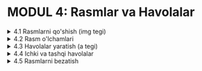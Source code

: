 # MODUL 4: Rasmlar va Havolalar

<details>
    <summary>4.1 Rasmlarni qo'shish (img tegi)</summary>

## 4.1 Rasmlarni Qo'shish (img tegi)

### IMG tegi nima?

**`<img>` tegi** web-sahifaga rasmlarni qo'shish uchun ishlatiladi. Bu tag o'zidan-o'zi yopiladigan tag, ya'ni `</img>` yopish tegi kerak emas.

### Asosiy sintaksis

```html
<img src="rasm_manzili" alt="rasm_tavsifi">
```

### Majburiy atributlar

**1. src atributi** - rasm fayli manzili

```html
<img src="rasm.jpg" alt="Mening rasmim">
```

**2. alt atributi** - rasm tavsifi (agar rasm yuklanmasa, bu matn ko'rinadi)

```html
<img src="logo.png" alt="Kompaniya logosi">
```

### Rasm manzillari

#### Bir xil papkada
```html
<img src="rasm.jpg" alt="Rasm">
```

#### Images papkasida
```html
<img src="images/rasm.jpg" alt="Rasm">
```

#### Internet manzili
```html
<img src="https://example.com/rasm.jpg" alt="Internet rasmi">
```

### Rasm formatlari

**Eng keng tarqalgan formatlar:**
- **JPEG (.jpg)** - fotosuratlar uchun
- **PNG (.png)** - shaffof rasmlar uchun  
- **GIF (.gif)** - animatsiyalar uchun

### Amaliy misol
[CodePenda ko'rish](https://codepen.io/Ilmla/pen/emJGbeE)
<img width="692" height="759" alt="image" src="https://github.com/user-attachments/assets/db07e076-7a01-4b9e-ad32-b3c2bdd22998" />


```html
<!DOCTYPE html>
<html lang="uz">
<head>
    <meta charset="UTF-8">
    <title>Rasmlar Sahifasi</title>
</head>
<body>
    <h1>Mening Rasmlarim</h1>
    
    <h2>Tabiat</h2>
    <img src="tabiat.jpg" alt="Go'zal tabiat manzarasi">
    
    <h2>Hayvonlar</h2>
    <img src="mushuk.jpg" alt="Sevimli mushuk">
    
    <h2>Shahar</h2>
    <img src="shahar.jpg" alt="Zamonaviy shahar">
</body>
</html>
```

</details>

<details>
    <summary>4.2 Rasm o'lchamlari</summary>

## 4.2 Rasm O'lchamlari

### Width va Height atributlari

Rasmning kengligini va balandligini belgilash uchun `width` va `height` ishlatamiz.

#### HTML bilan o'lcham belgilash

```html
<!-- Kenglik va balandlik -->
<img src="rasm.jpg" alt="Rasm" width="300" height="200">

<!-- Faqat kenglik (balandlik avtomatik) -->
<img src="rasm.jpg" alt="Rasm" width="400">
```

### CSS bilan o'lcham belgilash

CSS yordamida ham o'lcham berish mumkin:

```html
<style>
.kichik-rasm {
    width: 200px;
    height: 150px;
}

.katta-rasm {
    width: 500px;
    height: 400px;
}

.orta-rasm {
    width: 300px;
}
</style>

<img src="rasm1.jpg" alt="Kichik rasm" class="kichik-rasm">
<img src="rasm2.jpg" alt="Katta rasm" class="katta-rasm">
<img src="rasm3.jpg" alt="O'rta rasm" class="orta-rasm">
```

### Rasm nisbatini saqlash

Agar faqat kenglik yoki faqat balandlik bersangiz, rasm nisbati saqlanadi:

```html
<style>
.responsive-img {
    width: 400px;        /* Faqat kenglik */
    height: auto;        /* Balandlik avtomatik */
}
</style>

<img src="rasm.jpg" alt="Responsive rasm" class="responsive-img">
```

### Amaliy misol
[CodePenda ko'rish](https://codepen.io/Ilmla/pen/azdLPjK)
<img width="757" height="870" alt="Screenshot 2025-10-15 at 14 50 55" src="https://github.com/user-attachments/assets/9d037c22-e9fd-438c-87d3-691ef4a26c54" />


```html
<!DOCTYPE html>
<html lang="uz">
<head>
    <meta charset="UTF-8">
    <title>Rasm O'lchamlari</title>
    <style>
        .kichik {
            width: 150px;
            height: 100px;
        }
        
        .orta {
            width: 300px;
            height: 200px;
        }
        
        .katta {
            width: 500px;
            height: 350px;
        }
    </style>
</head>
<body>
    <h1>Turli O'lchamdagi Rasmlar</h1>
    
    <h2>Kichik rasm</h2>
    <img src="tabiat.jpg" alt="Kichik" class="kichik">
    
    <h2>O'rta rasm</h2>
    <img src="tabiat.jpg" alt="O'rta" class="orta">
    
    <h2>Katta rasm</h2>
    <img src="tabiat.jpg" alt="Katta" class="katta">
</body>
</html>
```

</details>

<details>
    <summary>4.3 Havolalar yaratish (a tegi)</summary>

## 4.3 Havolalar Yaratish (a tegi)

### A tegi nima?

**`<a>` tegi (Anchor)** boshqa sahifalarga o'tish uchun havolalar yaratadi.

### Asosiy sintaksis

```html
<a href="manzil">Havola matni</a>
```

### Href atributi

`href` - bu qayerga o'tishni ko'rsatadi.

#### Boshqa sahifaga havola
```html
<a href="about.html">Biz haqimizda</a>
<a href="contact.html">Aloqa</a>
```

#### Boshqa veb-saytga havola
```html
<a href="https://www.google.com">Google</a>
<a href="https://www.youtube.com">YouTube</a>
```

#### Email manzili
```html
<a href="mailto:info@example.com">Email yuborish</a>
```

#### Telefon raqami
```html
<a href="tel:+998901234567">Qo'ng'iroq qiling</a>
```

### Target atributi

Havola qayerda ochilishini belgilaydi:

```html
<!-- Yangi oynada ochish -->
<a href="https://google.com" target="_blank">Google (yangi oyna)</a>

<!-- Shu oynada ochish -->
<a href="page.html">Sahifa</a>
```

### Havolalarni CSS bilan bezatish

```html
<style>
a {
    color: blue;
    text-decoration: none;    /* Chiziqni olib tashlash */
}

a:hover {
    color: red;               /* Hover ranggi */
    text-decoration: underline;
}
</style>

<a href="page.html">Bu havola</a>
```

### Amaliy misol
[CodePenda ko'rish](https://codepen.io/Ilmla/pen/GgoMPWL)
<img width="551" height="559" alt="image" src="https://github.com/user-attachments/assets/e2ce6c9a-c71d-401a-83e8-054142afcc6d" />


```html
<!DOCTYPE html>
<html lang="uz">
<head>
    <meta charset="UTF-8">
    <title>Havolalar</title>
    <style>
        body {
            font-family: Arial, sans-serif;
            padding: 20px;
        }
        
        a {
            color: #007bff;
            text-decoration: none;
            font-size: 18px;
            margin: 10px 0;
            display: block;
        }
        
        a:hover {
            color: #0056b3;
            text-decoration: underline;
        }
    </style>
</head>
<body>
    <h1>Mening Havolalarim</h1>
    
    <h2>Sahifalar</h2>
    <a href="index.html">Bosh sahifa</a>
    <a href="about.html">Biz haqimizda</a>
    <a href="contact.html">Aloqa</a>
    
    <h2>Tashqi saytlar</h2>
    <a href="https://www.google.com" target="_blank">Google</a>
    <a href="https://www.youtube.com" target="_blank">YouTube</a>
    
    <h2>Aloqa</h2>
    <a href="mailto:info@example.com">Email</a>
    <a href="tel:+998901234567">Telefon</a>
</body>
</html>
```

</details>

<details>
    <summary>4.4 Ichki va tashqi havolalar</summary>

## 4.4 Ichki va Tashqi Havolalar

### Ichki havolalar (Internal Links)

Shu veb-sayt ichidagi boshqa sahifalarga o'tadigan havolalar.

#### Boshqa sahifaga o'tish
```html
<a href="about.html">Biz haqimizda</a>
<a href="contact.html">Aloqa sahifasi</a>
<a href="services.html">Xizmatlar</a>
```

#### Sahifa ichidagi qismga o'tish

Sahifaning ma'lum qismiga o'tish uchun `id` ishlatamiz:

```html
<!-- Havolalar -->
<a href="#section1">1-bo'lim</a>
<a href="#section2">2-bo'lim</a>
<a href="#section3">3-bo'lim</a>

<!-- Sahifa qismlari -->
<h2 id="section1">1-bo'lim</h2>
<p>Bu birinchi bo'lim mazmuni...</p>

<h2 id="section2">2-bo'lim</h2>
<p>Bu ikkinchi bo'lim mazmuni...</p>

<h2 id="section3">3-bo'lim</h2>
<p>Bu uchinchi bo'lim mazmuni...</p>
```

#### Yuqoriga qaytish havolasi
```html
<body id="top">
    <h1>Mening Sahifam</h1>
    
    <!-- Ko'p mazmun ... -->
    
    <!-- Sahifa oxirida -->
    <a href="#top">⬆ Yuqoriga qaytish</a>
</body>
```

### Tashqi havolalar (External Links)

Boshqa veb-saytlarga o'tadigan havolalar.

```html
<!-- Yangi oynada ochish -->
<a href="https://www.google.com" target="_blank">Google</a>
<a href="https://www.youtube.com" target="_blank">YouTube</a>
<a href="https://www.wikipedia.org" target="_blank">Wikipedia</a>
```

### Email va telefon havolalari

#### Email
```html
<!-- Oddiy email -->
<a href="mailto:info@example.com">Email yuborish</a>

<!-- Mavzu bilan -->
<a href="mailto:support@example.com?subject=Yordam">Yordam so'rash</a>
```

#### Telefon
```html
<a href="tel:+998901234567">+998 90 123 45 67</a>
<a href="tel:998712345678">Qo'ng'iroq qiling</a>
```

### Amaliy misol
[CodePenda ko'rish](https://codepen.io/Ilmla/pen/bNEoORN)
<img width="1465" height="866" alt="image" src="https://github.com/user-attachments/assets/3141685c-37ee-4cc2-954e-f7dc724b5e67" />


```html
<!DOCTYPE html>
<html lang="uz">
<head>
    <meta charset="UTF-8">
    <title>Ichki va Tashqi Havolalar</title>
    <style>
        body {
            font-family: Arial, sans-serif;
            padding: 20px;
            line-height: 1.6;
        }
        
        .nav-menu {
            background-color: #f8f9fa;
            padding: 15px;
            margin-bottom: 20px;
        }
        
        .nav-menu a {
            margin-right: 15px;
            color: #007bff;
            text-decoration: none;
        }
        
        .nav-menu a:hover {
            color: #0056b3;
            text-decoration: underline;
        }
        
        section {
            margin: 40px 0;
            padding: 20px;
            background-color: #f9f9f9;
        }
        
        .back-top {
            text-align: center;
            margin-top: 30px;
        }
        
        .back-top a {
            background-color: #007bff;
            color: white;
            padding: 10px 20px;
            text-decoration: none;
            border-radius: 5px;
        }
    </style>
</head>
<body id="top">
    <h1>Mening Sahifam</h1>
    
    <!-- Navigatsiya -->
    <div class="nav-menu">
        <a href="#intro">Kirish</a>
        <a href="#content">Mazmun</a>
        <a href="#contact">Aloqa</a>
    </div>
    
    <!-- Bo'limlar -->
    <section id="intro">
        <h2>Kirish</h2>
        <p>Bu kirish bo'limi. Bu yerda sahifa haqida qisqa ma'lumot.</p>
    </section>
    
    <section id="content">
        <h2>Asosiy Mazmun</h2>
        <p>Bu asosiy mazmun bo'limi. Bu yerda muhim ma'lumotlar.</p>
        
        <h3>Foydali havolalar:</h3>
        <a href="https://www.google.com" target="_blank">Google</a><br>
        <a href="https://www.youtube.com" target="_blank">YouTube</a>
    </section>
    
    <section id="contact">
        <h2>Aloqa</h2>
        <p>Biz bilan bog'laning:</p>
        <a href="mailto:info@example.com">Email: info@example.com</a><br>
        <a href="tel:+998901234567">Telefon: +998 90 123 45 67</a>
    </section>
    
    <!-- Yuqoriga qaytish -->
    <div class="back-top">
        <a href="#top">⬆ Yuqoriga qaytish</a>
    </div>
</body>
</html>
```

</details>

<details>
    <summary>4.5 Rasmlarni bezatish</summary>

## 4.5 Rasmlarni Bezatish

### Chegara qo'shish (Border)

Rasmga chegara qo'shish:

```html
<style>
.border-img {
    border: 3px solid blue;
}

.thick-border {
    border: 5px solid red;
}

.dashed-border {
    border: 3px dashed green;
}
</style>

<img src="rasm.jpg" alt="Chegara bilan" class="border-img">
<img src="rasm.jpg" alt="Qalin chegara" class="thick-border">
<img src="rasm.jpg" alt="Chiziqli chegara" class="dashed-border">
```

### Burchaklarni yumaloq qilish (Border-radius)

```html
<style>
.round-corners {
    border-radius: 15px;    /* Yumaloq burchaklar */
}

.circle-img {
    border-radius: 50%;     /* To'liq dumaloq */
    width: 200px;
    height: 200px;
}
</style>

<img src="rasm.jpg" alt="Yumaloq burchak" class="round-corners">
<img src="rasm.jpg" alt="Dumaloq rasm" class="circle-img">
```

### Soya qo'shish (Box-shadow)

```html
<style>
.shadow-img {
    box-shadow: 5px 5px 10px gray;
}

.big-shadow {
    box-shadow: 10px 10px 20px black;
}
</style>

<img src="rasm.jpg" alt="Soyali rasm" class="shadow-img">
<img src="rasm.jpg" alt="Katta soya" class="big-shadow">
```

### Amaliy misollar

#### Profil rasmi
```html
<style>
.profile-img {
    width: 150px;
    height: 150px;
    border-radius: 50%;
    border: 4px solid white;
    box-shadow: 0 4px 8px gray;
}
</style>

<img src="profile.jpg" alt="Profil rasmi" class="profile-img">
```

#### Rasm kartochkasi
```html
<style>
.card {
    width: 300px;
    background-color: white;
    border-radius: 10px;
    box-shadow: 0 4px 8px lightgray;
    padding: 20px;
    text-align: center;
}

.card img {
    width: 100%;
    border-radius: 10px;
}

.card h3 {
    color: #333;
    margin: 15px 0 10px 0;
}

.card p {
    color: #666;
    font-size: 14px;
}
</style>

<div class="card">
    <img src="nature.jpg" alt="Tabiat">
    <h3>Go'zal Tabiat</h3>
    <p>Bu go'zal tabiat manzarasi.</p>
</div>
```

### To'liq misol
[CodePenda ko'rish](https://codepen.io/Ilmla/pen/wBMrRrB)
<img width="1185" height="813" alt="image" src="https://github.com/user-attachments/assets/5e5dbc74-f3aa-4a5c-997d-688deeb29979" />


```html
<!DOCTYPE html>
<html lang="uz">
<head>
    <meta charset="UTF-8">
    <title>Rasmlarni Bezatish</title>
    <style>
        body {
            font-family: Arial, sans-serif;
            padding: 20px;
            background-color: #f5f5f5;
        }
        
        h1 {
            text-align: center;
            color: #333;
        }
        
        .gallery {
            display: block;
            max-width: 800px;
            margin: 0 auto;
        }
        
        .image-box {
            background-color: white;
            padding: 20px;
            margin: 20px 0;
            text-align: center;
        }
        
        .simple-border {
            width: 300px;
            border: 3px solid #007bff;
        }
        
        .round-border {
            width: 300px;
            border: 3px solid #28a745;
            border-radius: 20px;
        }
        
        .circle {
            width: 200px;
            height: 200px;
            border-radius: 50%;
            border: 5px solid #dc3545;
        }
        
        .shadow {
            width: 300px;
            box-shadow: 5px 5px 15px gray;
        }
        
        .combo {
            width: 300px;
            border: 4px solid #ffc107;
            border-radius: 15px;
            box-shadow: 5px 5px 20px #999;
        }
    </style>
</head>
<body>
    <h1>Rasmlarni Bezatish Namunalari</h1>
    
    <div class="gallery">
        <div class="image-box">
            <h2>Oddiy chegara</h2>
            <img src="tabiat.jpg" alt="Oddiy" class="simple-border">
        </div>
        
        <div class="image-box">
            <h2>Yumaloq burchaklar</h2>
            <img src="tabiat.jpg" alt="Yumaloq" class="round-border">
        </div>
        
        <div class="image-box">
            <h2>Dumaloq rasm</h2>
            <img src="tabiat.jpg" alt="Dumaloq" class="circle">
        </div>
        
        <div class="image-box">
            <h2>Soyali rasm</h2>
            <img src="tabiat.jpg" alt="Soya" class="shadow">
        </div>
        
        <div class="image-box">
            <h2>Barcha effektlar</h2>
            <img src="tabiat.jpg" alt="Hammasi" class="combo">
        </div>
    </div>
</body>
</html>
```

</details>
